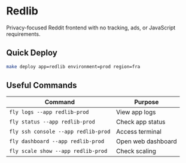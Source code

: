 # Redlib

Privacy-focused Reddit frontend with no tracking, ads, or JavaScript requirements.

## Quick Deploy

```bash
make deploy app=redlib environment=prod region=fra
```

## Useful Commands

| Command | Purpose |
|---------|---------|
| `fly logs --app redlib-prod` | View app logs |
| `fly status --app redlib-prod` | Check app status |
| `fly ssh console --app redlib-prod` | Access terminal |
| `fly dashboard --app redlib-prod` | Open web dashboard |
| `fly scale show --app redlib-prod` | Check scaling |
